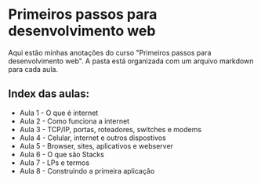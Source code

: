 # Primeiros passos para desenvolvimento web

Aqui estão minhas anotações do curso "Primeiros passos para desenvolvimento web".
A pasta está organizada com um arquivo markdown para cada aula.

## Index das aulas:
 - Aula 1 - O que é internet
 - Aula 2 - Como funciona a internet
 - Aula 3 - TCP/IP, portas, roteadores, switches e modems
 - Aula 4 - Celular, internet e outros dispostivos
 - Aula 5 - Browser, sites, aplicativos e webserver
 - Aula 6 - O que são Stacks
 - Aula 7 - LPs e termos
 - Aula 8 - Construindo a primeira aplicação